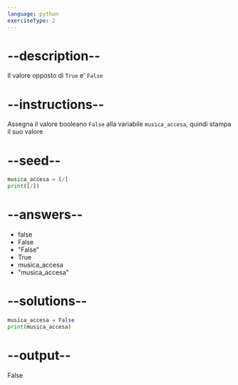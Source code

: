 ```yaml
---
language: python
exerciseType: 2
---
```


# --description--

Il valore opposto di `True` e' `False`

# --instructions--

Assegna il valore booleano `False` alla variabile `musica_accesa`, quindi stampa il suo valore

# --seed--

```python
musica_accesa = [/]
print([/])
```

# --answers--

- false
- False
- "False"
- True
- musica_accesa
- "musica_accesa"

# --solutions--

```python
musica_accesa = False
print(musica_accesa)
```

# --output--

False
